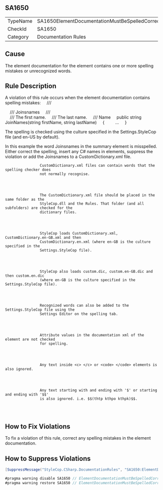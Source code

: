 ﻿## SA1650

<table>
<tr>
  <td>TypeName</td>
  <td>SA1650ElementDocumentationMustBeSpelledCorrectly</td>
</tr>
<tr>
  <td>CheckId</td>
  <td>SA1650</td>
</tr>
<tr>
  <td>Category</td>
  <td>Documentation Rules</td>
</tr>
</table>

## Cause

The element documentation for the element contains one or more spelling mistakes 
                    or unrecognized words.

## Rule Description

A violation of this rule occurs when the element documentation contains spelling 
                    mistakes:
    /// <summary>
    /// Joinsnames
    /// </summary>
    /// <param name="firstName">The 
                    first name.</param>
    /// <param name="lastName">The 
                    last name.</param>
    /// <returns>Name</returns>
    public string JoinNames(string firstName, string lastName)
    {
        ...
    }



The spelling is checked using the culture specified in the Settings.StyleCop file 
                    (and en-US by default).

In this example the word Joinsnames in the summary element is misspelled. Either 
                    correct the spelling, insert any C# names in <c> </c> elements, suppress the 
                    violation or add the Joinsnames to a CustomDictionary.xml file. 

                    CustomDictionary.xml files can contain words that the spelling checker does 
                    not normally recognise.

                    
                

                    The CustomDictionary.xml file should be placed in the same folder as the 
                    StyleCop.dll and the Rules. That folder (and all subfolders) are checked for the 
                    dictionary files.

                    
                

                    StyleCop loads CustomDictionary.xml, CustomDictionary.en-GB.xml and then 
                    CustomDictionary.en.xml (where en-GB is the culture specified in the 
                    Settings.StyleCop file).

                    
                

                    StyleCop also loads custom.dic, custom.en-GB.dic and then custom.en.dic 
                    (where en-GB is the culture specified in the Settings.StyleCop file).

                    
                

                    Recognized words can also be added to the Settings.StyleCop file using the 
                    Settings Editor on the spelling tab.

                    
                

                    Attribute values in the documentation xml of the element are not checked 
                    for spelling.

                    
                

                    Any text inside <c> </c> or <code> </code> elements is also ignored.

                    
                

                    Any text starting with and ending with '$' or starting and ending with '$$' 
                    is also ignored. i.e. $$(thtp kthpo kthpk)$$.

                    
                      



## How to Fix Violations

To fix a violation of this rule, correct any spelling mistakes in the element 
                    documentation.

## How to Suppress Violations

```csharp
[SuppressMessage("StyleCop.CSharp.DocumentationRules", "SA1650:ElementDocumentationMustBeSpelledCorrectly", Justification = "Reviewed.")]
```

```csharp
#pragma warning disable SA1650 // ElementDocumentationMustBeSpelledCorrectly
#pragma warning restore SA1650 // ElementDocumentationMustBeSpelledCorrectly
```
